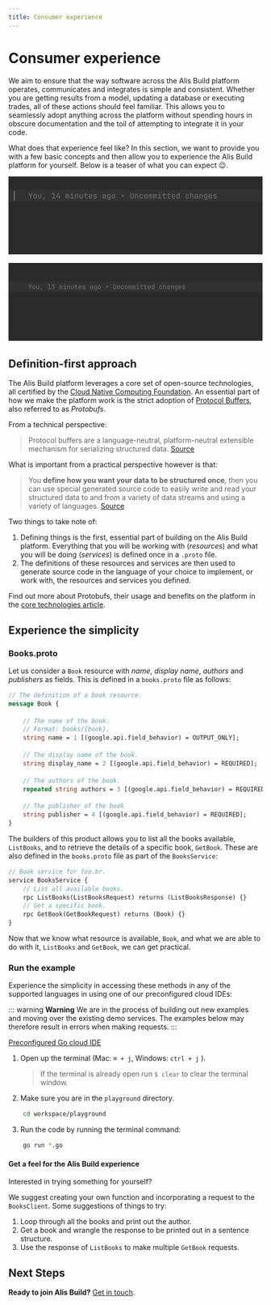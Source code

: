 ```yaml
---
title: Consumer experience
---
```

# Consumer experience

We aim to ensure that the way software across the Alis Build platform operates, communicates and integrates is simple and consistent. Whether you are getting results from a model, updating a database or executing trades, all of these actions should feel familiar. This allows you to seamlessly adopt anything across the platform without spending hours in obscure documentation and the toil of attempting to integrate it in your code.

What does that experience feel like? In this section, we want to provide you with a few basic concepts and then allow you to experience the Alis Build platform for yourself. Below is a teaser of what you can expect 😉.

![](img/consumer-experience-autocomplete-1.gif)

![](img/consumer-experience-autocomplete-2.gif)


## Definition-first approach

The Alis Build platform leverages a core set of open-source technologies, all certified by the [Cloud Native Computing Foundation](https://www.cncf.io/). An essential part of how we make the platform work is the strict adoption of [Protocol Buffers](https://developers.google.com/protocol-buffers), also referred to as *Protobufs*.

From a technical perspective:
> Protocol buffers are a language-neutral, platform-neutral extensible mechanism for serializing structured data. [Source](https://developers.google.com/protocol-buffers)

What is important from a practical perspective however is that:
> You **define how you want your data to be structured once**, then you can use special generated source code to easily write and read your structured data to and from a variety of data streams and using a variety of languages. [Source](https://developers.google.com/protocol-buffers)

Two things to take note of:

1. Defining things is the first, essential part of building on the Alis Build platform. Everything that you will be working with (*resources*) and what you will be doing (*services*) is defined once in a `.proto` file.
2. The definitions of these resources and services are then used to generate source code in the language of your choice to implement, or work with, the resources and services you defined.

Find out more about Protobufs, their usage and benefits on the platform in the [core technologies article](/guides/references/core-technologies.md).


## Experience the simplicity

### Books.proto

Let us consider a `Book` resource with _name_, _display name_, _authors_ and _publishers_ as fields. This is defined in a `books.proto` file as follows:

```protobuf
// The definition of a book resource.
message Book {

	// The name of the book.
	// Format: books/{book}.
	string name = 1 [(google.api.field_behavior) = OUTPUT_ONLY];

	// The display name of the book.
	string display_name = 2 [(google.api.field_behavior) = REQUIRED];

	// The authors of the book.
	repeated string authors = 3 [(google.api.field_behavior) = REQUIRED];

	// The publisher of the book
	string publisher = 4 [(google.api.field_behavior) = REQUIRED];
}
```

The builders of this product allows you to list all the books available, `ListBooks`, and to retrieve the details of a specific book, `GetBook`. These are also defined in the `books.proto` file as part of the `BooksService`:

```protobuf
// Book service for foo.br.
service BooksService {
	// List all available books.
	rpc ListBooks(ListBooksRequest) returns (ListBooksResponse) {}
	// Get a specific book.
	rpc GetBook(GetBookRequest) returns (Book) {}
}
```

Now that we know what resource is available, `Book`, and what we are able to do with it, `ListBooks` and `GetBook`, we can get practical.

### Run the example

Experience the simplicity in accessing these methods in any of the supported languages in using one of our preconfigured cloud IDEs:

::: warning **Warning**
We are in the process of building out new examples and moving over the existing demo services. The examples below may therefore result in errors when making requests.
:::

<tabs>
<tab name="Go">

<a href="https://gitpod.io#snapshot/c1eafefa-0414-439e-a618-4089e1d50143" target="_blank">Preconfigured Go cloud IDE</a>

1. Open up the terminal (Mac: `⌘ + j`, Windows: `ctrl + j` ).

   >If the terminal is already open run `$ clear` to clear the terminal window.
2. Make sure you are in the `playground` directory.
```bash
	cd workspace/playground
```
3. Run the code by running the terminal command:
```bash
	go run *.go
```

#### Get a feel for the Alis Build experience

Interested in trying something for yourself?

We suggest creating your own function and incorporating a request to the `BooksClient`. Some suggestions of things to try:

1. Loop through all the books and print out the author.
2. Get a book and wrangle the response to be printed out in a sentence structure.
3. Use the response of `ListBooks` to make multiple `GetBook` requests.

</tab>

[//]: # (<tab name="R">)

[//]: # ()
[//]: # (<a href="https://gitpod.io#snapshot/c858a081-f9e0-4791-9330-606a568df6fd" target="_blank">Preconfigured R cloud IDE</a>)

[//]: # ()
[//]: # (1. Open up the terminal &#40;Mac: `⌘ + j`, Windows: `ctrl + j` &#41;.)

[//]: # ()
[//]: # (   >If the terminal is already open run `$ clear` to clear the terminal window.)

[//]: # ()
[//]: # (2. Make sure you are in the `playground` directory.)

[//]: # ()
[//]: # (```bash)

[//]: # (	cd workspace/playground)

[//]: # (```)

[//]: # ()
[//]: # (	3. Run the code)

[//]: # ()
[//]: # (```bash)

[//]: # (	Rscript booksConsume.r)

[//]: # (```)

[//]: # ()
[//]: # (#### Get a feel for the Alis Build experience)

[//]: # ()
[//]: # (Interested in trying something for yourself?)

[//]: # ()
[//]: # (We suggest creating your own function and incorporating a request to the `BooksClient`. Some suggestions of things to try:)

[//]: # ()
[//]: # (1. Loop through all the books and print out the author.)

[//]: # (2. Get a book and wrangle the response to be printed out in a sentence structure.)

[//]: # (3. Use the response of `ListBooks` to make multiple `GetBook` requests.)

[//]: # ()
[//]: # (If you are interested in recreating this example in your own development environment, we suggest that you check out the [Make your first request guide]&#40;/guides/how-to-guides/make-your-first-request.md&#41;.)

[//]: # ()
[//]: # (</tab>)
</tabs>

## Next Steps

**Ready to join Alis Build?** <a href="https://alisx.com/#contact" target="_blank">Get in touch</a>.